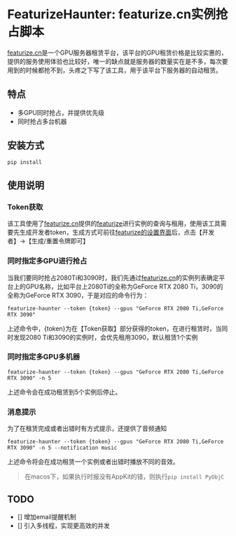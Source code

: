 # FeaturizeHaunter: featurize.cn实例抢占脚本

[featurize.cn](https://featurize.cn)是一个GPU服务器租赁平台，该平台的GPU租赁价格是比较实惠的，提供的服务使用体验也比较好，唯一的缺点就是服务器的数量实在是不多，每次要用到的时候都抢不到，头疼之下写了该工具，用于该平台下服务器的自动租赁。

## 特点

* 多GPU同时抢占，并提供优先级
* 同时抢占多台机器 

## 安装方式

```shell
pip install 
```

## 使用说明

### Token获取

该工具使用了[featurize.cn](https://featurize.cn)提供的[featurize](https://pypi.org/project/featurize/)进行实例的查询与租用，使用该工具需要先生成开发者token，生成方式可前往[featurize的设置界面](https://featurize.cn/dashboard/settings)后，点击【开发者】->【生成/重置令牌即可】

### 同时指定多GPU进行抢占

当我们要同时抢占2080Ti和3090时，我们先通过[featurize.cn](https://featurize.cn)的实例列表确定平台上的GPU名称，比如平台上2080Ti的全称为GeForce RTX 2080 Ti，3090的全称为GeForce RTX 3090，于是对应的命令行为：

```shell
featurize-haunter --token {token} --gpus "GeForce RTX 2080 Ti,GeForce RTX 3090"
```

上述命令中，{token}为在【Token获取】部分获得的token，在进行租赁时，当同时发现2080 Ti和3090的实例时，会优先租用3090，默认租赁1个实例

### 同时指定多GPU多机器

```shell
featurize-haunter --token {token} --gpus "GeForce RTX 2080 Ti,GeForce RTX 3090" -n 5
```

上述命令会在成功租赁到5个实例后停止。

### 消息提示

为了在租赁完成或者出错时有方式提示，还提供了音频通知

```shell
featurize-haunter --token {token} --gpus "GeForce RTX 2080 Ti,GeForce RTX 3090" -n 5 --notification music
```

上述命令将会在成功租赁一个实例或者出错时播放不同的音效。


> 在macos下，如果执行时报没有AppKit的错，则执行`pip install PyObjC`

## TODO

* [] 增加email提醒机制 
* [] 引入多线程，实现更高效的并发
